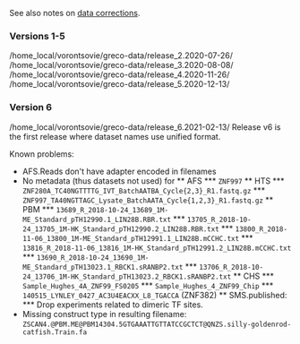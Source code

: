 See also notes on [data corrections](source_data/shared/data_corrections.md).

### Versions 1-5
/home_local/vorontsovie/greco-data/release_2.2020-07-26/
/home_local/vorontsovie/greco-data/release_3.2020-08-08/
/home_local/vorontsovie/greco-data/release_4.2020-11-26/
/home_local/vorontsovie/greco-data/release_5.2020-12-13/

### Version 6
/home_local/vorontsovie/greco-data/release_6.2021-02-13/
Release v6 is the first release where dataset names use unified format.

Known problems:
* AFS.Reads don't have adapter encoded in filenames
* No metadata (thus datasets not used) for
** AFS
***  `ZNF997`
** HTS
***  `ZNF280A_TC40NGTTTTG_IVT_BatchAATBA_Cycle{2,3}_R1.fastq.gz`
***  `ZNF997_TA40NGTTAGC_Lysate_BatchAATA_Cycle{1,2,3}_R1.fastq.gz`
** PBM
***  `13689_R_2018-10-24_13689_1M-ME_Standard_pTH12990.1_LIN28B.RBR.txt`
***  `13705_R_2018-10-24_13705_1M-HK_Standard_pTH12990.2_LIN28B.RBR.txt`
***  `13800_R_2018-11-06_13800_1M-ME_Standard_pTH12991.1_LIN28B.mCCHC.txt`
***  `13816_R_2018-11-06_13816_1M-HK_Standard_pTH12991.2_LIN28B.mCCHC.txt`
***  `13690_R_2018-10-24_13690_1M-ME_Standard_pTH13023.1_RBCK1.sRANBP2.txt`
***  `13706_R_2018-10-24_13706_1M-HK_Standard_pTH13023.2_RBCK1.sRANBP2.txt`
** CHS
***  `Sample_Hughes_4A_ZNF99_FS0205`
***  `Sample_Hughes_4_ZNF99_Chip`
***  `140515_LYNLEY_0427_AC3U4EACXX_L8_TGACCA` (ZNF382)
** SMS.published:
*** Drop experiments related to dimeric TF sites.
* Missing construct type in resulting filename: `ZSCAN4.@PBM.ME@PBM14304.5GTGAAATTGTTATCCGCTCT@QNZS.silly-goldenrod-catfish.Train.fa`

